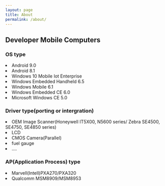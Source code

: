 ```yaml
---
layout: page
title: About
permalink: /about/
---
```


<h2>Developer Mobile Computers</h2>

<h3>OS type</h3>
<li>Android 9.0</li>
<li>Android 8.1</li>
<li>Windows 10 Mobile Iot Enterprise</li>
<li>Windows Embedded Handheld 6.5</li>
<li>Windows Mobile 6.1</li>
<li>Windows Embedded CE 6.0</li>
<li>Microsoft Windows CE 5.0</li>

<h3>Driver type(porting or intergration)</h3>
<li>OEM Image Scanner(Honeywell IT5X00, N5600 series/ Zebra SE4500, SE4750, SE4850 series)  </li>
<li>LCD</li>
<li>CMOS Camera(Parallel)</li>
<li>fuel gauge</li>
<li>....</li>

<h3>AP(Application Process) type</h3>
<li>Marvell(Intell)PXA270/PXA320</li>
<li>Qualcomm MSM8909/MSM8953</li>
